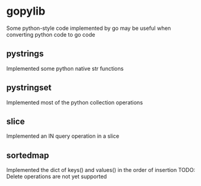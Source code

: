 # gopylib

Some python-style code implemented by go may be useful when converting python code to go code

## pystrings

Implemented some python native str functions

## pystringset

Implemented most of the python collection operations

## slice

Implemented an IN query operation in a slice

## sortedmap

Implemented the dict of keys() and values() in the order of insertion
TODO: Delete operations are not yet supported
